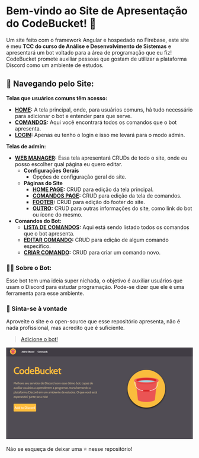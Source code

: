 # Bem-vindo ao Site de Apresentação do CodeBucket! 🤖

Um site feito com o framework Angular e hospedado no Firebase, este site é meu **TCC do curso de Análise e Desenvolvimento de Sistemas** e apresentará um bot voltado para a área de programação que eu fiz! CodeBucket promete auxiliar pessoas que gostam de utilizar a plataforma Discord como um ambiente de estudos.

## 📂 Navegando pelo Site:

**Telas que usuários comuns têm acesso:**
- **[HOME](https://codebucketweb.web.app):** A tela principal, onde, para usuários comuns, há tudo necessário para adicionar o bot e entender para que serve.
- **[COMANDOS](https://codebucketweb.web.app/comandos):** Aqui você encontrará todos os comandos que o bot apresenta.
- **[LOGIN](#login):** Apenas eu tenho o login e isso me levará para o modo admin.

**Telas de admin:**
- **[WEB MANAGER](#web-manager):** Essa tela apresentará CRUDs de todo o site, onde eu posso escolher qual página eu quero editar.
  - **Configurações Gerais**
    - Opções de configuração geral do site.
  - **Páginas do Site**
    - **[HOME PAGE](#home-page):** CRUD para edição da tela principal.
    - **[COMANDOS PAGE](#comandos-page):** CRUD para edição da tela de comandos.
    - **[FOOTER](#footer):** CRUD para edição do footer do site.
    - **[OUTRO](#outro):** CRUD para outras informações do site, como link do bot ou ícone do mesmo.
- **Comandos do Bot:**
  - **[LISTA DE COMANDOS](#lista-de-comandos):** Aqui está sendo listado todos os comandos que o bot apresenta.
  - **[EDITAR COMANDO](#editar-comando):** CRUD para edição de algum comando específico.
  - **[CRIAR COMANDO](#criar-comando):** CRUD para criar um comando novo.


### 👨‍💻 Sobre o Bot:

Esse bot tem uma ideia super nichada, o objetivo é auxiliar usuários que usam o Discord para estudar programação. Pode-se dizer que ele é uma ferramenta para esse ambiente.

### 🎉 Sinta-se à vontade

Aproveite o site e o open-source que esse repositório apresenta, não é nada profissional, mas acredito que é suficiente. 

> [Adicione o bot!](https://codebucketweb.web.app)

![CodeBucket](./src/assets/images/codebucket.png)

Não se esqueça de deixar uma ⭐ nesse repositório!
